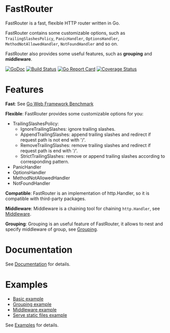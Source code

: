 # FastRouter

FastRouter is a fast, flexible HTTP router written in Go.

FastRouter contains some customizable options, such as `TrailingSlashesPolicy`, `PanicHandler`, `OptionsHandler`,
 `MethodNotAllowedHandler`, `NotFoundHandler` and so on.

FastRouter also provides some useful features, such as **grouping** and **middleware**.

[![GoDoc](https://godoc.org/github.com/razonyang/fastrouter?status.svg)](https://godoc.org/github.com/razonyang/fastrouter)
[![Build Status](https://travis-ci.org/razonyang/fastrouter.svg?branch=master)](https://travis-ci.org/razonyang/fastrouter)
[![Go Report Card](https://goreportcard.com/badge/github.com/razonyang/fastrouter)](https://goreportcard.com/report/github.com/razonyang/fastrouter)
[![Coverage Status](https://coveralls.io/repos/github/razonyang/fastrouter/badge.svg?branch=master)](https://coveralls.io/github/razonyang/fastrouter?branch=master)

# Features

**Fast**: See [Go Web Framework Benchmark](https://github.com/razonyang/go-web-framework-benchmark)

**Flexible**: FastRouter provides some customizable options for you:
- TrailingSlashesPolicy:
    - IgnoreTrailingSlashes: ignore trailing slashes.
    - AppendTrailingSlashes: append trailing slashes and redirect if request path is not end with '/'.
    - RemoveTrailingSlashes: remove trailing slashes and redirect if request path is end with '/'.
    - StrictTrailingSlashes: remove or append trailing slashes according to corresponding pattern.
- PanicHandler
- OptionsHandler
- MethodNotAllowedHandler
- NotFoundHandler

**Compatible**: FastRouter is an implementation of http.Handler, so it is compatible with third-party packages.

**Middleware**: Middleware is a chaining tool for chaining `http.Handler`,
 see [Middleware](https://godoc.org/github.com/razonyang/fastrouter#Middleware).

**Grouping**: Grouping is an useful feature of FastRouter, it allows to nest and specify middleware of group,
 see [Grouping](https://godoc.org/github.com/razonyang/fastrouter#Router.Group).


# Documentation

See [Documentation](https://godoc.org/github.com/razonyang/fastrouter)
 for details.

# Examples

- [Basic example](https://godoc.org/github.com/razonyang/fastrouter#example-package)
- [Grouping example](https://godoc.org/github.com/razonyang/fastrouter#example-Router-Group)
- [Middleware example](https://godoc.org/github.com/razonyang/fastrouter#example-Middleware)
- [Serve static files example](https://godoc.org/github.com/razonyang/fastrouter#example-Router-ServeFiles)

See [Examples](https://godoc.org/github.com/razonyang/fastrouter#example-package) for details.